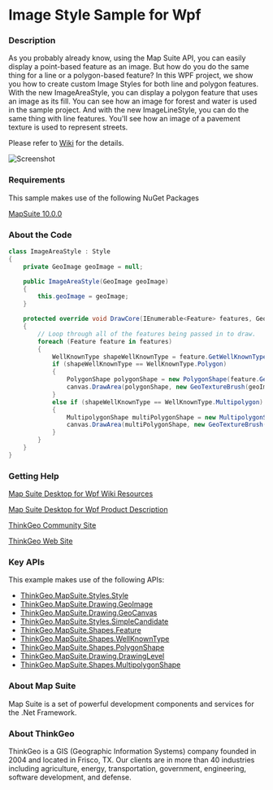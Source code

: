# Image Style Sample for Wpf

### Description
As you probably already know, using the Map Suite API, you can easily display a point-based feature as an image. But how do you do the same thing for a line or a polygon-based feature? In this WPF project, we show you how to create custom Image Styles for both line and polygon features. With the new ImageAreaStyle, you can display a polygon feature that uses an image as its fill. You can see how an image for forest and water is used in the sample project. And with the new ImageLineStyle, you can do the same thing with line features. You'll see how an image of a pavement texture is used to represent streets.

Please refer to [Wiki](http://wiki.thinkgeo.com/wiki/map_suite_desktop_for_wpf) for the details.

![Screenshot](https://gitlab.com/thinkgeo/public/thinkgeo-desktop-maps/-/raw/support/v10/samples/wpf/ImageStyleSample/Screenshot.png)

### Requirements

This sample makes use of the following NuGet Packages

[MapSuite 10.0.0](https://www.nuget.org/packages?q=ThinkGeo)

### About the Code
```csharp
class ImageAreaStyle : Style
{
    private GeoImage geoImage = null;

    public ImageAreaStyle(GeoImage geoImage)
    {
        this.geoImage = geoImage;
    }

    protected override void DrawCore(IEnumerable<Feature> features, GeoCanvas canvas, Collection<SimpleCandidate> labelsInThisLayer, Collection<SimpleCandidate> labelsInAllLayers)
    {
        // Loop through all of the features being passed in to draw.
        foreach (Feature feature in features)
        {
            WellKnownType shapeWellKnownType = feature.GetWellKnownType();
            if (shapeWellKnownType == WellKnownType.Polygon)
            {
                PolygonShape polygonShape = new PolygonShape(feature.GetWellKnownBinary());
                canvas.DrawArea(polygonShape, new GeoTextureBrush(geoImage), DrawingLevel.LevelOne);
            }
            else if (shapeWellKnownType == WellKnownType.Multipolygon)
            {
                MultipolygonShape multiPolygonShape = new MultipolygonShape(feature.GetWellKnownBinary());
                canvas.DrawArea(multiPolygonShape, new GeoTextureBrush(geoImage), DrawingLevel.LevelOne);
            }
        }
    }
}
```
### Getting Help

[Map Suite Desktop for Wpf Wiki Resources](http://wiki.thinkgeo.com/wiki/map_suite_desktop_for_wpf)

[Map Suite Desktop for Wpf Product Description](https://thinkgeo.com/ui-controls#desktop-platforms)

[ThinkGeo Community Site](http://community.thinkgeo.com/)

[ThinkGeo Web Site](http://www.thinkgeo.com)

### Key APIs
This example makes use of the following APIs:

- [ThinkGeo.MapSuite.Styles.Style](http://wiki.thinkgeo.com/wiki/api/thinkgeo.mapsuite.styles.style)
- [ThinkGeo.MapSuite.Drawing.GeoImage](http://wiki.thinkgeo.com/wiki/api/thinkgeo.mapsuite.drawing.geoimage)
- [ThinkGeo.MapSuite.Drawing.GeoCanvas](http://wiki.thinkgeo.com/wiki/api/thinkgeo.mapsuite.drawing.geocanvas)
- [ThinkGeo.MapSuite.Styles.SimpleCandidate](http://wiki.thinkgeo.com/wiki/api/thinkgeo.mapsuite.styles.simplecandidate)
- [ThinkGeo.MapSuite.Shapes.Feature](http://wiki.thinkgeo.com/wiki/api/thinkgeo.mapsuite.shapes.feature)
- [ThinkGeo.MapSuite.Shapes.WellKnownType](http://wiki.thinkgeo.com/wiki/api/thinkgeo.mapsuite.shapes.wellknowntype)
- [ThinkGeo.MapSuite.Shapes.PolygonShape](http://wiki.thinkgeo.com/wiki/api/thinkgeo.mapsuite.shapes.polygonshape)
- [ThinkGeo.MapSuite.Drawing.DrawingLevel](http://wiki.thinkgeo.com/wiki/api/thinkgeo.mapsuite.drawing.drawinglevel)
- [ThinkGeo.MapSuite.Shapes.MultipolygonShape](http://wiki.thinkgeo.com/wiki/api/thinkgeo.mapsuite.shapes.multipolygonshape)

### About Map Suite
Map Suite is a set of powerful development components and services for the .Net Framework.

### About ThinkGeo
ThinkGeo is a GIS (Geographic Information Systems) company founded in 2004 and located in Frisco, TX. Our clients are in more than 40 industries including agriculture, energy, transportation, government, engineering, software development, and defense.
